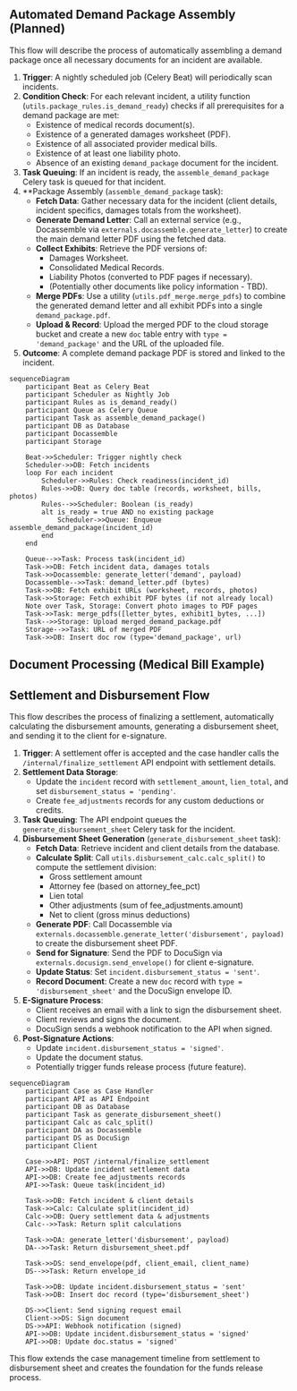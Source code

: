 ## Automated Demand Package Assembly (Planned)

This flow will describe the process of automatically assembling a demand package once all necessary documents for an incident are available.

1.  **Trigger**: A nightly scheduled job (Celery Beat) will periodically scan incidents.
2.  **Condition Check**: For each relevant incident, a utility function (`utils.package_rules.is_demand_ready`) checks if all prerequisites for a demand package are met:
    - Existence of medical records document(s).
    - Existence of a generated damages worksheet (PDF).
    - Existence of all associated provider medical bills.
    - Existence of at least one liability photo.
    - Absence of an existing `demand_package` document for the incident.
3.  **Task Queuing**: If an incident is ready, the `assemble_demand_package` Celery task is queued for that incident.
4.  \*\*Package Assembly (`assemble_demand_package` task):
    - **Fetch Data**: Gather necessary data for the incident (client details, incident specifics, damages totals from the worksheet).
    - **Generate Demand Letter**: Call an external service (e.g., Docassemble via `externals.docassemble.generate_letter`) to create the main demand letter PDF using the fetched data.
    - **Collect Exhibits**: Retrieve the PDF versions of:
      - Damages Worksheet.
      - Consolidated Medical Records.
      - Liability Photos (converted to PDF pages if necessary).
      - (Potentially other documents like policy information - TBD).
    - **Merge PDFs**: Use a utility (`utils.pdf_merge.merge_pdfs`) to combine the generated demand letter and all exhibit PDFs into a single `demand_package.pdf`.
    - **Upload & Record**: Upload the merged PDF to the cloud storage bucket and create a new `doc` table entry with `type = 'demand_package'` and the URL of the uploaded file.
5.  **Outcome**: A complete demand package PDF is stored and linked to the incident.

```mermaid
sequenceDiagram
    participant Beat as Celery Beat
    participant Scheduler as Nightly Job
    participant Rules as is_demand_ready()
    participant Queue as Celery Queue
    participant Task as assemble_demand_package()
    participant DB as Database
    participant Docassemble
    participant Storage

    Beat->>Scheduler: Trigger nightly check
    Scheduler->>DB: Fetch incidents
    loop For each incident
        Scheduler->>Rules: Check readiness(incident_id)
        Rules->>DB: Query doc table (records, worksheet, bills, photos)
        Rules-->>Scheduler: Boolean (is_ready)
        alt is_ready = true AND no existing package
            Scheduler->>Queue: Enqueue assemble_demand_package(incident_id)
        end
    end

    Queue-->>Task: Process task(incident_id)
    Task->>DB: Fetch incident data, damages totals
    Task->>Docassemble: generate_letter('demand', payload)
    Docassemble-->>Task: demand_letter.pdf (bytes)
    Task->>DB: Fetch exhibit URLs (worksheet, records, photos)
    Task->>Storage: Fetch exhibit PDF bytes (if not already local)
    Note over Task, Storage: Convert photo images to PDF pages
    Task->>Task: merge_pdfs([letter_bytes, exhibit1_bytes, ...])
    Task-->>Storage: Upload merged_demand_package.pdf
    Storage-->>Task: URL of merged PDF
    Task->>DB: Insert doc row (type='demand_package', url)
```

## Document Processing (Medical Bill Example)

## Settlement and Disbursement Flow

This flow describes the process of finalizing a settlement, automatically calculating the disbursement amounts, generating a disbursement sheet, and sending it to the client for e-signature.

1. **Trigger**: A settlement offer is accepted and the case handler calls the `/internal/finalize_settlement` API endpoint with settlement details.
2. **Settlement Data Storage**:
   - Update the `incident` record with `settlement_amount`, `lien_total`, and set `disbursement_status = 'pending'`.
   - Create `fee_adjustments` records for any custom deductions or credits.
3. **Task Queuing**: The API endpoint queues the `generate_disbursement_sheet` Celery task for the incident.
4. **Disbursement Sheet Generation** (`generate_disbursement_sheet` task):
   - **Fetch Data**: Retrieve incident and client details from the database.
   - **Calculate Split**: Call `utils.disbursement_calc.calc_split()` to compute the settlement division:
     - Gross settlement amount
     - Attorney fee (based on attorney_fee_pct)
     - Lien total
     - Other adjustments (sum of fee_adjustments.amount)
     - Net to client (gross minus deductions)
   - **Generate PDF**: Call Docassemble via `externals.docassemble.generate_letter('disbursement', payload)` to create the disbursement sheet PDF.
   - **Send for Signature**: Send the PDF to DocuSign via `externals.docusign.send_envelope()` for client e-signature.
   - **Update Status**: Set `incident.disbursement_status = 'sent'`.
   - **Record Document**: Create a new `doc` record with `type = 'disbursement_sheet'` and the DocuSign envelope ID.
5. **E-Signature Process**:
   - Client receives an email with a link to sign the disbursement sheet.
   - Client reviews and signs the document.
   - DocuSign sends a webhook notification to the API when signed.
6. **Post-Signature Actions**:
   - Update `incident.disbursement_status = 'signed'`.
   - Update the document status.
   - Potentially trigger funds release process (future feature).

```mermaid
sequenceDiagram
    participant Case as Case Handler
    participant API as API Endpoint
    participant DB as Database
    participant Task as generate_disbursement_sheet()
    participant Calc as calc_split()
    participant DA as Docassemble
    participant DS as DocuSign
    participant Client

    Case->>API: POST /internal/finalize_settlement
    API->>DB: Update incident settlement data
    API->>DB: Create fee_adjustments records
    API->>Task: Queue task(incident_id)

    Task->>DB: Fetch incident & client details
    Task->>Calc: Calculate split(incident_id)
    Calc->>DB: Query settlement data & adjustments
    Calc-->>Task: Return split calculations

    Task->>DA: generate_letter('disbursement', payload)
    DA-->>Task: Return disbursement_sheet.pdf

    Task->>DS: send_envelope(pdf, client_email, client_name)
    DS-->>Task: Return envelope_id

    Task->>DB: Update incident.disbursement_status = 'sent'
    Task->>DB: Insert doc record (type='disbursement_sheet')

    DS->>Client: Send signing request email
    Client->>DS: Sign document
    DS->>API: Webhook notification (signed)
    API->>DB: Update incident.disbursement_status = 'signed'
    API->>DB: Update doc.status = 'signed'
```

This flow extends the case management timeline from settlement to disbursement sheet and creates the foundation for the funds release process.
